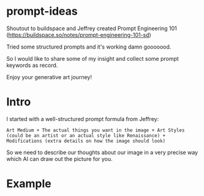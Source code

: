 # prompt-ideas

Shoutout to buildspace and Jeffrey created Prompt Engineering 101 (https://buildspace.so/notes/prompt-engineering-101-sd)

Tried some structured prompts and it's working damn gooooood.

So I would like to share some of my insight and collect some prompt keywords as record.

Enjoy your generative art journey!




# Intro

I started with a well-structured prompt formula from Jeffrey:

```
Art Medium + The actual things you want in the image + Art Styles (could be an artist or an actual style like Renaissance) + Modifications (extra details on how the image should look)
```

So we need to describe our thoughts about our image in a very precise way which AI can draw out the picture for you.


# Example
